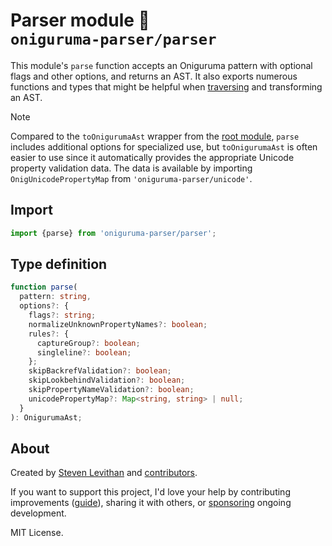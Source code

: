 # Parser module 🌲<br>`oniguruma-parser/parser`

This module's `parse` function accepts an Oniguruma pattern with optional flags and other options, and returns an AST. It also exports numerous functions and types that might be helpful when [traversing](https://github.com/slevithan/oniguruma-parser/blob/main/src/traverser/README.md) and transforming an AST.

> [!NOTE]
> Compared to the `toOnigurumaAst` wrapper from the [root module](https://github.com/slevithan/oniguruma-parser), `parse` includes additional options for specialized use, but `toOnigurumaAst` is often easier to use since it automatically provides the appropriate Unicode property validation data. The data is available by importing `OnigUnicodePropertyMap` from `'oniguruma-parser/unicode'`.

## Import

```js
import {parse} from 'oniguruma-parser/parser';
```

## Type definition

```ts
function parse(
  pattern: string,
  options?: {
    flags?: string;
    normalizeUnknownPropertyNames?: boolean;
    rules?: {
      captureGroup?: boolean;
      singleline?: boolean;
    };
    skipBackrefValidation?: boolean;
    skipLookbehindValidation?: boolean;
    skipPropertyNameValidation?: boolean;
    unicodePropertyMap?: Map<string, string> | null;
  }
): OnigurumaAst;
```

## About

Created by [Steven Levithan](https://github.com/slevithan) and [contributors](https://github.com/slevithan/oniguruma-parser/graphs/contributors).

If you want to support this project, I'd love your help by contributing improvements ([guide](https://github.com/slevithan/oniguruma-parser/blob/main/CONTRIBUTING.md)), sharing it with others, or [sponsoring](https://github.com/sponsors/slevithan) ongoing development.

MIT License.
